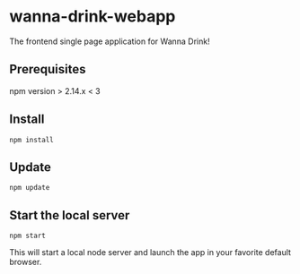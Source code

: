# wanna-drink-webapp

The frontend single page application for Wanna Drink!

## Prerequisites
npm version > 2.14.x < 3

## Install
`npm install`

## Update
`npm update`

## Start the local server
`npm start`

This will start a local node server and launch the app in your favorite default browser.


